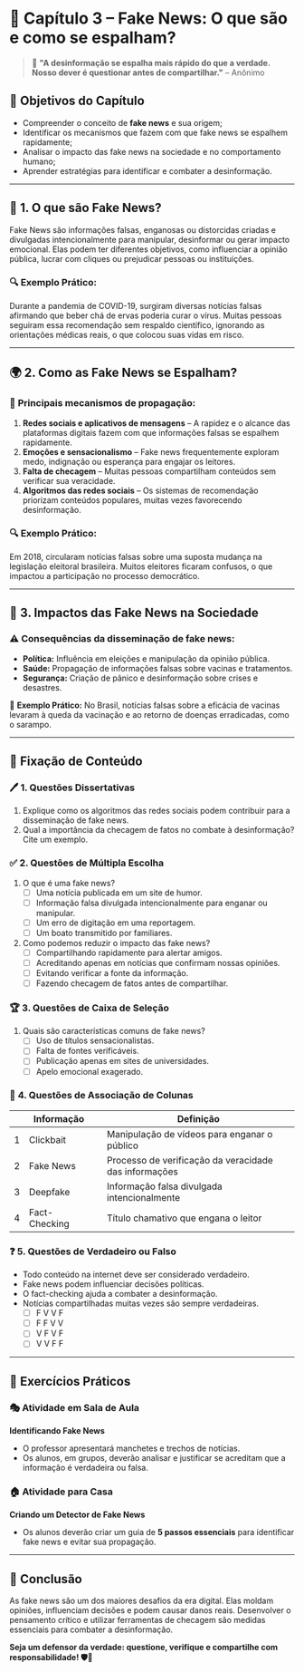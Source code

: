 # 📰 **Capítulo 3 – Fake News: O que são e como se espalham?**

> 🧠 **"A desinformação se espalha mais rápido do que a verdade. Nosso dever é questionar antes de compartilhar."** – Anônimo

## 🎯 **Objetivos do Capítulo**

- Compreender o conceito de **fake news** e sua origem;
- Identificar os mecanismos que fazem com que fake news se espalhem rapidamente;
- Analisar o impacto das fake news na sociedade e no comportamento humano;
- Aprender estratégias para identificar e combater a desinformação.

------

## 📌 **1. O que são Fake News?**

Fake News são informações falsas, enganosas ou distorcidas criadas e divulgadas intencionalmente para manipular, desinformar ou gerar impacto emocional. Elas podem ter diferentes objetivos, como influenciar a opinião pública, lucrar com cliques ou prejudicar pessoas ou instituições.

### 🔍 **Exemplo Prático:**

Durante a pandemia de COVID-19, surgiram diversas notícias falsas afirmando que beber chá de ervas poderia curar o vírus. Muitas pessoas seguiram essa recomendação sem respaldo científico, ignorando as orientações médicas reais, o que colocou suas vidas em risco.

------

## 🌍 **2. Como as Fake News se Espalham?**

### 🚀 **Principais mecanismos de propagação:**

1. **Redes sociais e aplicativos de mensagens** – A rapidez e o alcance das plataformas digitais fazem com que informações falsas se espalhem rapidamente.
2. **Emoções e sensacionalismo** – Fake news frequentemente exploram medo, indignação ou esperança para engajar os leitores.
3. **Falta de checagem** – Muitas pessoas compartilham conteúdos sem verificar sua veracidade.
4. **Algoritmos das redes sociais** – Os sistemas de recomendação priorizam conteúdos populares, muitas vezes favorecendo desinformação.

### 🔍 **Exemplo Prático:**

Em 2018, circularam notícias falsas sobre uma suposta mudança na legislação eleitoral brasileira. Muitos eleitores ficaram confusos, o que impactou a participação no processo democrático.

------

## 🔎 **3. Impactos das Fake News na Sociedade**

### ⚠️ **Consequências da disseminação de fake news:**

- **Política:** Influência em eleições e manipulação da opinião pública.
- **Saúde:** Propagação de informações falsas sobre vacinas e tratamentos.
- **Segurança:** Criação de pânico e desinformação sobre crises e desastres.

📌 **Exemplo Prático:** No Brasil, notícias falsas sobre a eficácia de vacinas levaram à queda da vacinação e ao retorno de doenças erradicadas, como o sarampo.

------

## 📝 **Fixação de Conteúdo**

### 🖊️ **1. Questões Dissertativas**

1. Explique como os algoritmos das redes sociais podem contribuir para a disseminação de fake news.
2. Qual a importância da checagem de fatos no combate à desinformação? Cite um exemplo.

### ✅ **2. Questões de Múltipla Escolha**

1. O que é uma fake news?
   - [ ] Uma notícia publicada em um site de humor.
   - [ ] Informação falsa divulgada intencionalmente para enganar ou manipular.
   - [ ] Um erro de digitação em uma reportagem.
   - [ ] Um boato transmitido por familiares.
2. Como podemos reduzir o impacto das fake news?
   - [ ]  Compartilhando rapidamente para alertar amigos.
   - [ ] Acreditando apenas em notícias que confirmam nossas opiniões.
   - [ ] Evitando verificar a fonte da informação.
   - [ ] Fazendo checagem de fatos antes de compartilhar.

### 🏆 **3. Questões de Caixa de Seleção**

1. Quais são características comuns de fake news?
   - [ ] Uso de títulos sensacionalistas.
   - [ ] Falta de fontes verificáveis.
   - [ ] Publicação apenas em sites de universidades.
   - [ ] Apelo emocional exagerado.

### 🔄 **4. Questões de Associação de Colunas**

|      | Informação    |      | Definição                                             |
| ---- | ------------- | ---- | ----------------------------------------------------- |
| 1    | Clickbait     |      | Manipulação de vídeos para enganar o público          |
| 2    | Fake News     |      | Processo de verificação da veracidade das informações |
| 3    | Deepfake      |      | Informação falsa divulgada intencionalmente           |
| 4    | Fact-Checking |      | Título chamativo que engana o leitor                  |

### ❓ **5. Questões de Verdadeiro ou Falso**

- Todo conteúdo na internet deve ser considerado verdadeiro.
- Fake news podem influenciar decisões políticas.
- O fact-checking ajuda a combater a desinformação.
- Notícias compartilhadas muitas vezes são sempre verdadeiras.
  - [ ] F V V F
  - [ ] F F V V
  - [ ] V F V F
  - [ ] V V F F

------

## 🏫 **Exercícios Práticos**

### 🎭 **Atividade em Sala de Aula**

**Identificando Fake News**

- O professor apresentará manchetes e trechos de notícias.
- Os alunos, em grupos, deverão analisar e justificar se acreditam que a informação é verdadeira ou falsa.

### 🏠 **Atividade para Casa**

**Criando um Detector de Fake News**

- Os alunos deverão criar um guia de **5 passos essenciais** para identificar fake news e evitar sua propagação.

------

## 🎯 **Conclusão**

As fake news são um dos maiores desafios da era digital. Elas moldam opiniões, influenciam decisões e podem causar danos reais. Desenvolver o pensamento crítico e utilizar ferramentas de checagem são medidas essenciais para combater a desinformação.

**Seja um defensor da verdade: questione, verifique e compartilhe com responsabilidade! 🛡️📖**